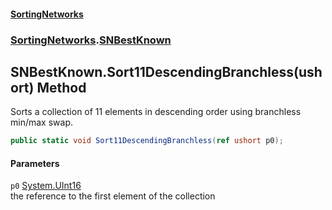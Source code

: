 #### [SortingNetworks](index.md 'index')
### [SortingNetworks](SortingNetworks.md 'SortingNetworks').[SNBestKnown](SortingNetworks_SNBestKnown.md 'SortingNetworks.SNBestKnown')
## SNBestKnown.Sort11DescendingBranchless(ushort) Method
Sorts a collection of 11 elements in descending order using branchless min/max swap.  
```csharp
public static void Sort11DescendingBranchless(ref ushort p0);
```
#### Parameters
<a name='SortingNetworks_SNBestKnown_Sort11DescendingBranchless(ushort)_p0'></a>
`p0` [System.UInt16](https://docs.microsoft.com/en-us/dotnet/api/System.UInt16 'System.UInt16')  
the reference to the first element of the collection
  
